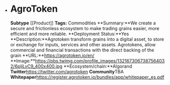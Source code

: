 - # AgroToken
  **Subtype** [[Product]]
  **Tags:** Commodities
  **Summary:**We create a secure and frictionless ecosystem to make trading grains easier, more efficient and more reliable.
  **Deployment Status:**Yes
  **Description:**Agrotoken transform grains into a digital asset, to store or exchange for inputs, services and other assets.
  Agrotokens, allow commercial and financial transactions with the direct backing of the grain
  **URL:**https://agrotoken.io/en/
  **Image:**https://pbs.twimg.com/profile_images/1321673067387564032/6pljLvC9_400x400.jpg
  **Ecosystem/chain:**Algorand
  **Twitter**https://twitter.com/agrotoken
  **Community**TBA
  **Whitepaper**https://register.agrotoken.io/bundles/app/whitepaper_es.pdf